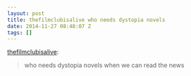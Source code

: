 ```yaml
---
layout: post
title: thefilmclubisalive who needs dystopia novels
date: 2014-11-27 08:48:07 Z
tags: []
---
```

[thefilmclubisalive](http://thefilmclubisalive.tumblr.com/post/103514811620/who-needs-dystopia-novels-when-we-can-read-the):

> who needs dystopia novels when we can read the news
